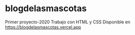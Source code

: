 # blogdelasmascotas
Primer proyecto-2020
Trabajo con HTML y CSS
Disponible en https://blogdelasmascotas.vercel.app

